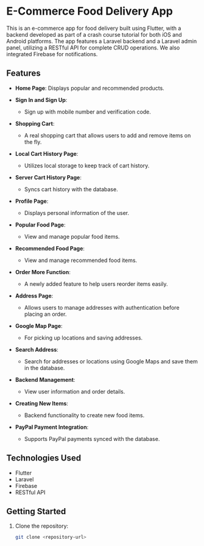 # E-Commerce Food Delivery App



This is an e-commerce app for food delivery built using Flutter, with a backend developed as part of a crash course tutorial for both iOS and Android platforms. The app features a Laravel backend and a Laravel admin panel, utilizing a RESTful API for complete CRUD operations. We also integrated Firebase for notifications.

## Features

- **Home Page**: Displays popular and recommended products.
  
- **Sign In and Sign Up**: 
  - Sign up with mobile number and verification code.
  
- **Shopping Cart**: 
  - A real shopping cart that allows users to add and remove items on the fly.
  
- **Local Cart History Page**: 
  - Utilizes local storage to keep track of cart history.
  
- **Server Cart History Page**: 
  - Syncs cart history with the database.
  
- **Profile Page**: 
  - Displays personal information of the user.
  
- **Popular Food Page**: 
  - View and manage popular food items.
  
- **Recommended Food Page**: 
  - View and manage recommended food items.
  
- **Order More Function**: 
  - A newly added feature to help users reorder items easily.
  
- **Address Page**: 
  - Allows users to manage addresses with authentication before placing an order.
  
- **Google Map Page**: 
  - For picking up locations and saving addresses.
  
- **Search Address**: 
  - Search for addresses or locations using Google Maps and save them in the database.
  
- **Backend Management**: 
  - View user information and order details.
  
- **Creating New Items**: 
  - Backend functionality to create new food items.
  
- **PayPal Payment Integration**: 
  - Supports PayPal payments synced with the database.

## Technologies Used

- Flutter
- Laravel
- Firebase
- RESTful API

## Getting Started

1. Clone the repository:
   ```bash
   git clone <repository-url>